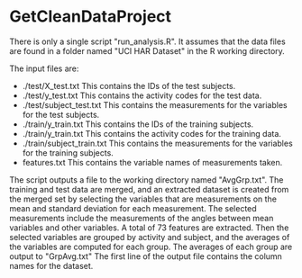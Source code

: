 # GetCleanDataProject

There is only a single script "run_analysis.R".  It assumes that the data files are found in a folder named "UCI HAR Dataset" in the R working directory.  

The input files are:
  * ./test/X_test.txt          This contains the IDs of the test subjects.
  * ./test/y_test.txt          This contains the activity codes for the test data.
  * ./test/subject_test.txt    This contains the measurements for the variables for the test subjects.
  * ./train/y_train.txt        This contains the IDs of the training subjects.
  * ./train/y_train.txt        This contains the activity codes for the training data.
  * ./train/subject_train.txt  This contains the measurements for the variables for the training subjects.
  * features.txt               This contains the variable names of measurements taken.

The script outputs a file to the working directory named "AvgGrp.txt".  The training and test data are merged, and an extracted dataset is created from the merged set by selecting the variables that are measurements on the mean and standard deviation for each measurement. The selected measurements include the measurements of the angles between mean variables and other variables.  A total of 73 features are extracted. Then the selected variables are grouped by activity and subject, and the averages of the variables are computed for each group.  The averages of each group are output to "GrpAvg.txt"  The first line of the output file contains the column names for the dataset.
